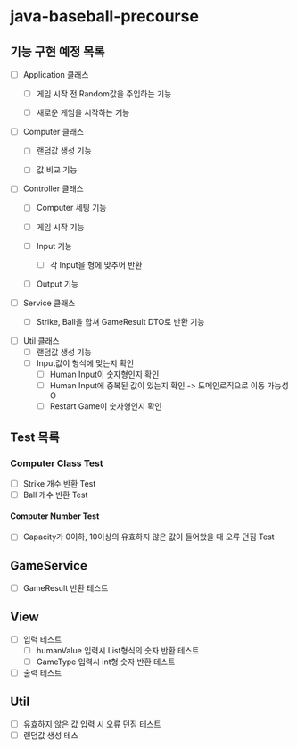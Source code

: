 # java-baseball-precourse

## 기능 구현 예정 목록
- [ ] Application 클래스
  - [ ] 게임 시작 전 Random값을 주입하는 기능
  - [ ] 새로운 게임을 시작하는 기능


- [ ] Computer 클래스
  - [ ] 랜덤값 생성 기능
  - [ ] 값 비교 기능


- [ ] Controller 클래스
  - [ ] Computer 세팅 기능
  - [ ] 게임 시작 기능
  - [ ] Input 기능
    - [ ] 각 Input을 형에 맞추어 반환
  - [ ] Output 기능


- [ ] Service 클래스
  - [ ] Strike, Ball을 합쳐 GameResult DTO로 반환 기능


- [ ] Util 클래스
  - [ ] 랜덤값 생성 기능
  - [ ] Input값이 형식에 맞는지 확인
    - [ ] Human Input이 숫자형인지 확인
    - [ ] Human Input에 중복된 값이 있는지 확인 -> 도메인로직으로 이동 가능성 O
    - [ ] Restart Game이 숫자형인지 확인
  
## Test 목록
### Computer Class Test
- [ ] Strike 개수 반환 Test
- [ ] Ball 개수 반환 Test
#### Computer Number Test
- [ ] Capacity가 0이하, 10이상의 유효하지 않은 값이 들어왔을 때 오류 던짐 Test

## GameService
- [ ] GameResult 반환 테스트

## View
- [ ] 입력 테스트
  - [ ] humanValue 입력시 List형식의 숫자 반환 테스트
  - [ ] GameType 입력시 int형 숫자 반환 테스트
- [ ] 출력 테스트

## Util
- [ ] 유효하지 않은 값 입력 시 오류 던짐 테스트
- [ ] 랜덤값 생성 테스